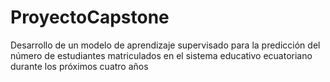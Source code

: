 # ProyectoCapstone
Desarrollo de un modelo de aprendizaje supervisado para la predicción del número de estudiantes matriculados en el sistema educativo ecuatoriano durante los próximos cuatro años
